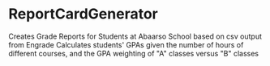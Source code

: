 # ReportCardGenerator
Creates Grade Reports for Students at Abaarso School based on csv output from Engrade
Calculates students' GPAs given the number of hours of different courses, and the GPA weighting of "A" classes versus "B" classes
